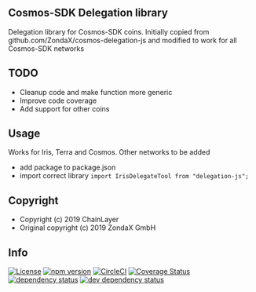 ## Cosmos-SDK Delegation library
Delegation library for Cosmos-SDK coins. Initially copied from github.com/ZondaX/cosmos-delegation-js and modified to work for all Cosmos-SDK networks

## TODO
- Cleanup code and make function more generic
- Improve code coverage
- Add support for other coins

## Usage
Works for Iris, Terra and Cosmos. Other networks to be added

* add package to package.json
* import correct library ``` import IrisDelegateTool from "delegation-js"; ```

## Copyright
* Copyright (c) 2019 ChainLayer
* Original copyright (c) 2019 ZondaX GmbH

## Info
[![License](https://img.shields.io/badge/License-Apache%202.0-blue.svg)](https://opensource.org/licenses/Apache-2.0)
[![npm version](https://badge.fury.io/js/cosmos-sdk-delegation-lib.svg)](https://badge.fury.io/js/cosmos-sdk-delegation-lib)
[![CircleCI](https://circleci.com/gh/chainlayer/cosmos-sdk-delegation-lib/tree/master.svg?style=shield)](https://circleci.com/gh/chainlayer/cosmos-sdk-delegation-lib/tree/master)
[![Coverage Status](https://coveralls.io/repos/github/chainlayer/cosmos-sdk-delegation-lib/badge.svg?branch=master)](https://coveralls.io/github/chainlayer/cosmos-sdk-delegation-lib?branch=master)
[![dependency status](https://david-dm.org/chainlayer/cosmos-sdk-delegation-lib.svg)](https://david-dm.org/chainlayer/cosmos-sdk-delegation-lib)
[![dev dependency status](https://david-dm.org/chainlayer/cosmos-sdk-delegation-lib/dev-status.svg)](https://david-dm.org/chainlayer/cosmos-sdk-delegation-lib#info=devDependencies)

